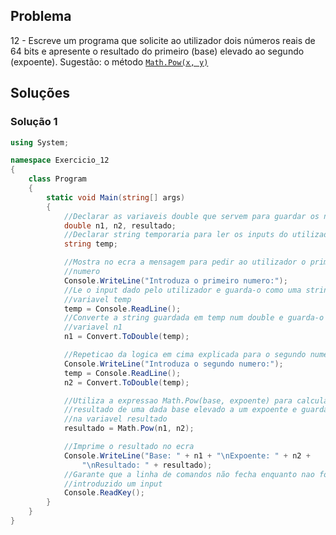 ## Problema

12 - Escreve um programa que solicite ao utilizador dois números reais de 64
bits e apresente o resultado do primeiro (base) elevado ao segundo (expoente).
Sugestão: o método [`Math.Pow(x, y)`](https://docs.microsoft.com/pt-pt/dotnet/api/system.math.pow?view=netstandard-2.0#System_Math_Pow_System_Double_System_Double_)

## Soluções

### Solução 1

```cs
using System;

namespace Exercicio_12
{
    class Program
    {
        static void Main(string[] args)
        {
            //Declarar as variaveis double que servem para guardar os numeros
            double n1, n2, resultado;
            //Declarar string temporaria para ler os inputs do utilizador
            string temp;

            //Mostra no ecra a mensagem para pedir ao utilizador o primeiro
            //numero
            Console.WriteLine("Introduza o primeiro numero:");
            //Le o input dado pelo utilizador e guarda-o como uma string na
            //variavel temp
            temp = Console.ReadLine();
            //Converte a string guardada em temp num double e guarda-o na
            //variavel n1
            n1 = Convert.ToDouble(temp);

            //Repeticao da logica em cima explicada para o segundo numero
            Console.WriteLine("Introduza o segundo numero:");
            temp = Console.ReadLine();
            n2 = Convert.ToDouble(temp);

            //Utiliza a expressao Math.Pow(base, expoente) para calcular o
            //resultado de uma dada base elevado a um expoente e guarda o valor
            //na variavel resultado
            resultado = Math.Pow(n1, n2);

            //Imprime o resultado no ecra
            Console.WriteLine("Base: " + n1 + "\nExpoente: " + n2 +
                "\nResultado: " + resultado);
            //Garante que a linha de comandos não fecha enquanto nao for
            //introduzido um input
            Console.ReadKey();
        }
    }
}
```